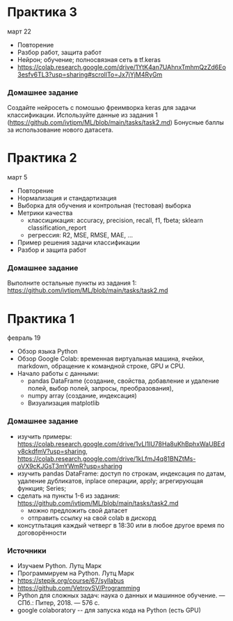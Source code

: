 # Практика 3
март 22
- Повторение
- Разбор работ, защита работ
- Нейрон; обучение; полносвязная сеть в tf.keras
- https://colab.research.google.com/drive/1YtK4an7UAhnxTmhmQzZd6Eo3esfv6TL3?usp=sharing#scrollTo=Jx7jYjM4RyGm


### Домашнее задание 
Создайте нейросеть с помошью фреимворка keras для задачи классификации. 
Используйте данные из задания 1 (https://github.com/ivtipm/ML/blob/main/tasks/task2.md)
Бонусные баллы за использование нового датасета. 

# Практика 2
март 5
- Повторение
- Нормализация и стандартизация
- Выборка для обучения и контрольная (тестовая) выборка
- Метрики качества 
  - классицикация: accuracy, precision, recall, f1, fbeta; sklearn classification_report
  - регрессия: R2, MSE, RMSE, MAE, ...
- Пример решения задачи классификации
- Разбор и защита работ

### Домашнее задание
Выполните остальные пункты из задания 1:
https://github.com/ivtipm/ML/blob/main/tasks/task2.md


# Практика 1
февраль 19
- Обзор языка Python
- Обзор Google Colab: временная виртуальная машина, ячейки, markdown, обращение к командной строке, GPU и CPU.
- Начало работы с данными: 
  - pandas DataFrame (создание, свойства, добавление и удаление полей, выбор полей, запросы, преобразования), 
  - numpy array (создание, индексация)
  - Визуализация matplotlib


### Домашнее задание
- изучить примеры: https://colab.research.google.com/drive/1vLl1lU78Ha8uKhBphxWaUBEdv8ckdfmV?usp=sharing, https://colab.research.google.com/drive/1kLfmJ4q81BNZtMs-oVX9cKJGsT3mYWmR?usp=sharing
- изучить pandas DataFrame: доступ по строкам, индексация по датам, удаление дубликатов, inplace операции, apply; агрегирующая функция; Series;
- сделать на пункты 1-6 из задания: https://github.com/ivtipm/ML/blob/main/tasks/task2.md
  - можно предложить свой датасет
  - отправить ссылку на свой colab в дискорд
- консутльтация каждый четверг в 18:30 или в любое другое время по договорённости



### Источники
- Изучаем Python. Лутц Марк
- Программируем на Python. Лутц Марк
- https://stepik.org/course/67/syllabus
- https://github.com/VetrovSV/Programming
- Python для сложных задач: наука о данных и машинное обучение. — СПб.: Питер, 2018. — 576 с.
- google colaboratory -- для запуска кода на Python (есть GPU)
